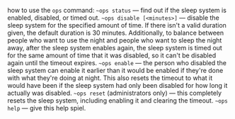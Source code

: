 how to use the `ops` command:
`~ops status` — find out if the sleep system is enabled, disabled, or timed out.
`~ops disable [<minutes>]` — disable the sleep system for the specified amount of time. If there isn't a valid duration given, the default duration is 30 minutes. Additionally, to balance between people who want to use the night and people who want to sleep the night away, after the sleep system enables again, the sleep system is timed out for the same amount of time that it was disabled, so it can't be disabled again until the timeout expires.
`~ops enable` — the person who disabled the sleep system can enable it earlier than it would be enabled if they're done with what they're doing at night. This also resets the timeout to what it would have been if the sleep system had only been disabled for how long it actually was disabled.
`~ops reset` (administrators only) — this completely resets the sleep system, including enabling it and clearing the timeout.
`~ops help` — give this help spiel.